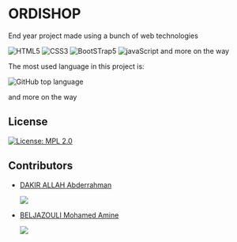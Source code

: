 # ORDISHOP
End year project made using a bunch of web technologies


![HTML5](https://img.shields.io/static/v1?label=%20&message=HTML5&color=%23E34F26&labelColor=%23ff000000&logo=HTML5)
![CSS3](https://img.shields.io/static/v1?label=%20&message=CSS3&color=%231572B6&labelColor=%23ff000000&logo=Css3&logoColor=%231572B6)
![BootSTrap5](https://img.shields.io/static/v1?label=%20&message=BootStrap5&color=%237952B3&labelColor=%23ff000000&logo=BootStrap)
![javaScript](https://img.shields.io/static/v1?label=%20&message=JavaScript&color=%23F7DF1E&labelColor=%23ff000000&logo=javaScript) and more on the way

The most used language in this project is:

![GitHub top language](https://img.shields.io/github/languages/top/black-purple/ordishop?color=%23E34F26&label=HTML5&logo=HTML5)

and more on the way 

## License
[![License: MPL 2.0](https://img.shields.io/badge/License-MPL_2.0-teal.svg)](https://opensource.org/licenses/MPL-2.0)

## Contributors
* [DAKIR ALLAH Abderrahman](https:/github.com/black-purple)
  
  ![](https://img.shields.io/badge/current%20position-student%2Fdev-purple)
* [BELJAZOULI Mohamed Amine](https://github.com/MOHAMED-AMINE07)
  
  ![](https://img.shields.io/badge/current%20position-student%2Fdev-purple)

